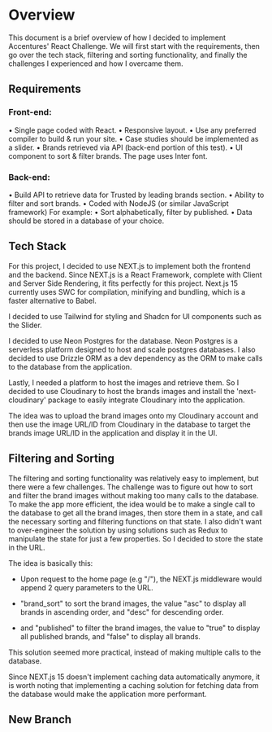 # Overview

This document is a brief overview of how I decided to implement Accentures' React Challenge. We will first start with the requirements, then go over the tech stack, filtering and sorting functionality, and finally the challenges I experienced and how I overcame them.

## Requirements

### Front-end:
• Single page coded with React.
• Responsive layout.
• Use any preferred compiler to build & run your site.
• Case studies should be implemented as a slider.
• Brands retrieved via API (back-end portion of this test).
• UI component to sort & filter brands.
The page uses Inter font.

### Back-end:
• Build API to retrieve data for Trusted by leading brands section.
• Ability to filter and sort brands.
• Coded with NodeJS (or similar JavaScript framework)
For example:
• Sort alphabetically, filter by published.
• Data should be stored in a database of your choice.


## Tech Stack

For this project, I decided to use NEXT.js to implement both the frontend and the backend. Since NEXT.js is a React Framework, complete with Client and Server Side Rendering, it fits perfectly for this project. Next.js 15 currently uses SWC for compilation, minifying and bundling, which is a faster alternative to Babel.

I decided to use Tailwind for styling and Shadcn for UI components such as the Slider.

I decided to use Neon Postgres for the database. Neon Postgres is a serverless platform designed to host and scale postgres databases. I also decided to use Drizzle ORM as a dev dependency as the ORM to make calls to the database from the application. 

Lastly, I needed a platform to host the images and retrieve them. So I decided to use Cloudinary to host the brands images and install the 'next-cloudinary' package to easily integrate Cloudinary into the application.

The idea was to upload the brand images onto my Cloudinary account and then use the image URL/ID from Cloudinary in the database to target the brands image URL/ID in the application and display it in the UI. 


## Filtering and Sorting
The filtering and sorting functionality was relatively easy to implement, but there were a few challenges. The challenge was to figure out how to sort and filter the brand images without making too many calls to the database. To make the app more efficient, the idea would be to make a single call to the database to get all the brand images, then store them in a state, and call the necessary sorting and filtering functions on that state. I also didn't want to over-engineer the solution by using solutions such as Redux to manipulate the state for just a few properties. So I decided to store the state in the URL. 

The idea is basically this: 
- Upon request to the home page (e.g "/"), the NEXT.js middleware would append 2 query parameters to the URL. 
 - "brand_sort" to sort the brand images, the value "asc" to display all brands in ascending order, and "desc" for descending order.

- and "published" to filter the brand images, the value to "true" to display all published brands, and "false" to display all brands.

This solution seemed more practical, instead of making multiple calls to the database. 

Since NEXT.js 15 doesn't implement caching data automatically anymore, it is worth noting that implementing a caching solution for fetching data from the database would make the application more performant. 

## New Branch


